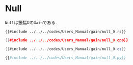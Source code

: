 # Null

`Null`は振幅0の`Gain`である.


```rust,edition2021
{{#include ../../../codes/Users_Manual/gain/null_0.rs}}
```

```cpp
{{#include ../../../codes/Users_Manual/gain/null_0.cpp}}
```

```cs
{{#include ../../../codes/Users_Manual/gain/null_0.cs}}
```

```python
{{#include ../../../codes/Users_Manual/gain/null_0.py}}
```
